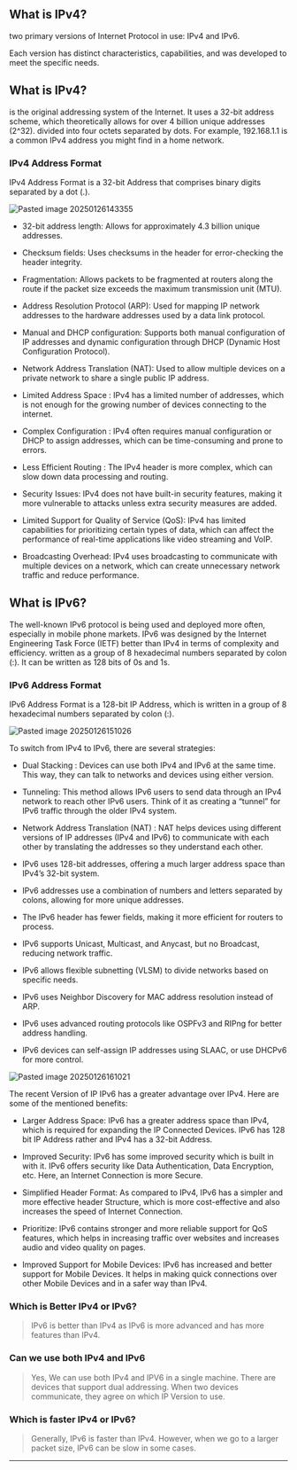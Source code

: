 


## What is IPv4?

 two primary versions of Internet Protocol in use: IPv4 and IPv6.

Each version has distinct characteristics, capabilities, and was developed to meet the specific needs.


 ## What is IPv4?

is the original addressing system of the Internet. It uses a 32-bit address scheme, which theoretically allows for over 4 billion unique addresses (2^32). divided into four octets separated by dots. For example, 192.168.1.1 is a common IPv4 address you might find in a home network.


### IPv4 Address Format

IPv4 Address Format is a 32-bit Address that comprises binary digits separated by a dot (.).

![Pasted image 20250126143355](https://github.com/user-attachments/assets/c136c24d-569f-42e1-a4e6-922126fdb163)





- 32-bit address length: Allows for approximately 4.3 billion unique addresses.

- Checksum fields: Uses checksums in the header for error-checking the header integrity.

- Fragmentation: Allows packets to be fragmented at routers along the route if the packet size exceeds the maximum transmission unit (MTU).

- Address Resolution Protocol (ARP): Used for mapping IP network addresses to the hardware addresses used by a data link protocol.

- Manual and DHCP configuration: Supports both manual configuration of IP addresses and dynamic configuration through DHCP (Dynamic Host Configuration Protocol).

- Network Address Translation (NAT): Used to allow multiple devices on a private network to share a single public IP address.

- Limited Address Space : IPv4 has a limited number of addresses, which is not enough for the growing number of devices connecting to the internet.

- Complex Configuration : IPv4 often requires manual configuration or DHCP to assign addresses, which can be time-consuming and prone to errors.

- Less Efficient Routing : The IPv4 header is more complex, which can slow down data processing and routing.

- Security Issues: IPv4 does not have built-in security features, making it more vulnerable to attacks unless extra security measures are added.

- Limited Support for Quality of Service (QoS): IPv4 has limited capabilities for prioritizing certain types of data, which can affect the performance of real-time applications like video streaming and VoIP.


- Broadcasting Overhead: IPv4 uses broadcasting to communicate with multiple devices on a network, which can create unnecessary network traffic and reduce performance.



## What is IPv6?

The well-known IPv6 protocol is being used and deployed more often, especially in mobile phone markets.
IPv6 was designed by the Internet Engineering Task Force (IETF)
better than IPv4 in terms of complexity and efficiency.
written as a group of 8 hexadecimal numbers separated by colon (:). It can be written as 128 bits of 0s and 1s.

### IPv6 Address Format

IPv6 Address Format is a 128-bit IP Address, which is written in a group of 8 hexadecimal numbers separated by colon (:).

![Pasted image 20250126151026](https://github.com/user-attachments/assets/018dc5c3-20a0-4689-8e18-38d971949163)



To switch from IPv4 to IPv6, there are several strategies:

- Dual Stacking : Devices can use both IPv4 and IPv6 at the same time. This way, they can talk to networks and devices using either version.

- Tunneling: This method allows IPv6 users to send data through an IPv4 network to reach other IPv6 users. Think of it as creating a “tunnel” for IPv6 traffic through the older IPv4 system.

- Network Address Translation (NAT) : NAT helps devices using different versions of IP addresses (IPv4 and IPv6) to communicate with each other by translating the addresses so they understand each other.



- IPv6 uses 128-bit addresses, offering a much larger address space than IPv4’s 32-bit system.

- IPv6 addresses use a combination of numbers and letters separated by colons, allowing for more unique addresses.

- The IPv6 header has fewer fields, making it more efficient for routers to process.

- IPv6 supports Unicast, Multicast, and Anycast, but no Broadcast, reducing network traffic.

- IPv6 allows flexible subnetting (VLSM) to divide networks based on specific needs.

- IPv6 uses Neighbor Discovery for MAC address resolution instead of ARP.

- IPv6 uses advanced routing protocols like OSPFv3 and RIPng for better address handling.

- IPv6 devices can self-assign IP addresses using SLAAC, or use DHCPv6 for more control.



![Pasted image 20250126161021](https://github.com/user-attachments/assets/352583e0-cbe9-4e00-9f28-0650adafc19e)





The recent Version of IP IPv6 has a greater advantage over IPv4. Here are some of the mentioned benefits:

- Larger Address Space: IPv6 has a greater address space than IPv4, which is required for expanding the IP Connected Devices. IPv6 has 128 bit IP Address rather and IPv4 has a 32-bit Address.

- Improved Security: IPv6 has some improved security which is built in with it. IPv6 offers security like Data Authentication, Data Encryption, etc. Here, an Internet Connection is more Secure.

- Simplified Header Format: As compared to IPv4, IPv6 has a simpler and more effective header Structure, which is more cost-effective and also increases the speed of Internet Connection.

- Prioritize: IPv6 contains stronger and more reliable support for QoS features, which helps in increasing traffic over websites and increases audio and video quality on pages.

- Improved Support for Mobile Devices: IPv6 has increased and better support for Mobile Devices. It helps in making quick connections over other Mobile Devices and in a safer way than IPv4.


### Which is Better IPv4 or IPv6?

> IPv6 is better than IPv4 as IPv6 is more advanced and has more features than IPv4.

### Can we use both IPv4 and IPv6

> Yes, We can use both IPv4 and IPV6 in a single machine. There are devices that support dual addressing. When two devices communicate, they agree on which IP Version to use.

### Which is faster IPv4 or IPv6?

> Generally, IPv6 is faster than IPv4. However, when we go to a larger packet size, IPv6 can be slow in some cases.



----
